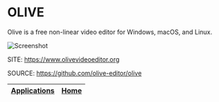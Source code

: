 # OLIVE
 
 Olive is a free non-linear video editor for Windows, macOS, and Linux.
 
 ![Screenshot](https://www.olivevideoeditor.org/img/020-1.png)
 
 SITE: https://www.olivevideoeditor.org
 
 SOURCE: https://github.com/olive-editor/olive

 | [Applications](https://portable-linux-apps.github.io/apps.html) | [Home](https://portable-linux-apps.github.io)
 | --- | --- |
